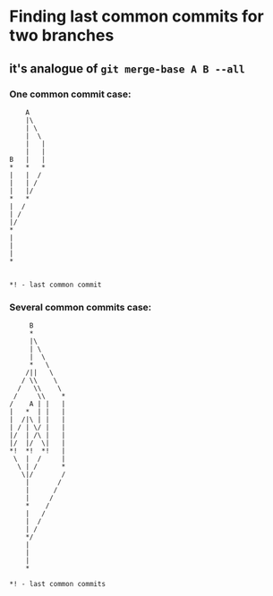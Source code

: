 # Finding last common commits for two branches
## it's analogue of ```git merge-base A B --all```

### One common commit case:
```
    A
    |\
    | \
    |  \
    |   |
    |   |
B   |   |
*   *   *
|   |  /
|   | /
|   |/
*   *
|  /
| /
|/
*
|
|
|
*


*! - last common commit
```

### Several common commits case:
``` 
     B
     *
     |\
     | \
     |  \
     *   \
    /||   \
   / \\    \
  /   \\    \
 /     \\    *
/    A | |   |
|   *  | |   |
|  /|\ | |   |
| / | \/ |   |
|/  | /\ |   |
|/  |/  \|   |
*!  *!  *!   |
 \  |  /     | 
  \ | /      *
   \|/       /
    |       /
    |      /
    |     /
    *    /
    |   /
    |  /
    | /
    */
    |
    |
    |
    *
    
*! - last common commits
```